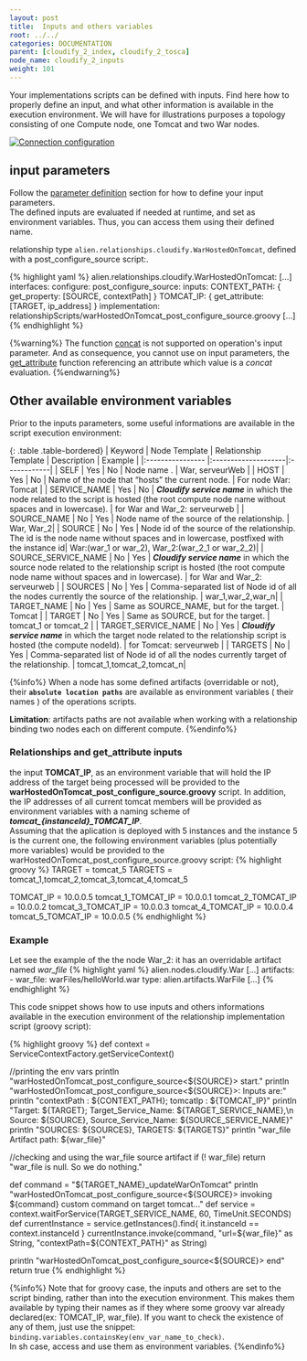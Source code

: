 ```yaml
---
layout: post
title:  Inputs and others variables
root: ../../
categories: DOCUMENTATION
parent: [cloudify_2_index, cloudify_2_tosca]
node_name: cloudify_2_inputs
weight: 101
---
```


Your implementations scripts can be defined with inputs. Find here how to properly define an input, and what other information is available in the execution environment.
We will have for illustrations purposes a topology consisting of one Compute node, one Tomcat and two War nodes.  

[![Connection configuration][tomcat_war_topology_img]][tomcat_war_topology_img]

## input parameters ##
Follow the [parameter definition](#documentation/devops_guide/tosca_grammar/parameter_definition.html) section for how to define your input parameters.  
The defined inputs are evaluated if needed at runtime, and set as environment variables. Thus, you can access them using their defined name.  

relationship type `alien.relationships.cloudify.WarHostedOnTomcat`, defined with a post_configure_source script:.

{% highlight yaml %}
alien.relationships.cloudify.WarHostedOnTomcat:
  [...]
  interfaces:
    configure:
        post_configure_source:
          inputs:
            CONTEXT_PATH: { get_property: [SOURCE, contextPath] }
            TOMCAT_IP: { get_attribute: [TARGET, ip_address] }
          implementation: relationshipScripts/warHostedOnTomcat_post_configure_source.groovy
  [...]
{% endhighlight %}

{%warning%}
  The function [concat](#/documentation/1.0.0/devops_guide/tosca_grammar/concat_definition.html  "concat definition") is not supported on operation's input parameter. And as consequence, you cannot use on input parameters, the [get_attribute](#/documentation/1.0.0/devops_guide/tosca_grammar/get_attribute_definition.html  "get_attribute definition") function referencing an attribute which value is a *concat* evaluation.
{%endwarning%}

## Other available environment variables   ##
Prior to the inputs parameters, some useful informations are available in the script execution environment:

{: .table .table-bordered}
| Keyword               | Node Template | Relationship Template | Description | Example |
|:----------------      |:--------------------|:------------|
| SELF                  | Yes | No  | Node name . | War, serveurWeb |
| HOST                  | Yes | No  | Name of the node that “hosts” the current node. | For node War: Tomcat |
| SERVICE_NAME          | Yes | No  | ***Cloudify service name*** in which the node related to the script is hosted (the root compute node name without spaces and in lowercase). | for War and War_2: serveurweb |
| SOURCE_NAME           | No  | Yes | Node name of the source of the relationship. | War, War_2|
| SOURCE                | No  | Yes | Node id of the source of the relationship. The id is the node name without spaces and in lowercase, postfixed with the instance id| War:(war_1 or war_2), War_2:(war_2_1 or war_2_2)|
| SOURCE_SERVICE_NAME   | No  | Yes | ***Cloudify service name*** in which the source node related to the relationship script is hosted (the root compute node name without spaces and in lowercase). | for War and War_2: serveurweb |
| SOURCES               | No  | Yes | Comma-separated list of Node id of all the nodes currently the source of the relationship. | war_1,war_2,war_n|
| TARGET_NAME           | No  | Yes | Same as SOURCE_NAME, but for the target. | Tomcat |
| TARGET                | No  | Yes | Same as SOURCE, but for the target. | tomcat_1 or tomcat_2 |
| TARGET_SERVICE_NAME   | No  | Yes | ***Cloudify service name*** in which the target node related to the relationship script is hosted (the compute nodeId). | for Tomcat: serveurweb |
| TARGETS               | No  | Yes | Comma-separated list of Node id of all the nodes currently target of the relationship. | tomcat_1,tomcat_2,tomcat_n|

{%info%}
When a node has some defined artifacts (overridable or not), their **`absolute location paths`** are available as environment variables ( their names ) of the operations scripts.  

**Limitation**: artifacts paths are not available when working with a relationship binding two nodes each on different compute.
{%endinfo%}

### Relationships and get_attribute inputs ###
the input **TOMCAT_IP**, as an environment variable that will hold the IP address of the target being processed will be provided to the  **warHostedOnTomcat_post_configure_source.groovy** script. In addition, the IP addresses of all current
tomcat members will be provided as environment variables with a naming scheme of ***tomcat_{instanceId}_TOMCAT_IP***.  
Assuming that the aplication is deployed with 5 instances and the instance 5 is the current one, the following environment variables (plus potentially more
 variables) would be provided to the warHostedOnTomcat_post_configure_source.groovy script:
{% highlight groovy %}
TARGET = tomcat_5
TARGETS = tomcat_1,tomcat_2,tomcat_3,tomcat_4,tomcat_5

TOMCAT_IP = 10.0.0.5
tomcat_1_TOMCAT_IP = 10.0.0.1
tomcat_2_TOMCAT_IP = 10.0.0.2
tomcat_3_TOMCAT_IP = 10.0.0.3
tomcat_4_TOMCAT_IP = 10.0.0.4
tomcat_5_TOMCAT_IP = 10.0.0.5
{% endhighlight %}

### Example ###
Let see the example of the the node War_2: it has an overridable artifact named *war_file*
{% highlight yaml %}
alien.nodes.cloudify.War
  [...]
  artifacts:
    - war_file: warFiles/helloWorld.war
      type: alien.artifacts.WarFile
  [...]
{% endhighlight %}



This code snippet shows how to use inputs and others informations available in the execution environment of the relationship implementation script (groovy script):

{% highlight groovy %}
def context = ServiceContextFactory.getServiceContext()

//printing the env vars
println "warHostedOnTomcat_post_configure_source<${SOURCE}> start."
println "warHostedOnTomcat_post_configure_source<${SOURCE}>: Inputs are:"
println "contextPath : ${CONTEXT_PATH}; tomcatIp : ${TOMCAT_IP}"
println "Target: ${TARGET}; Target_Service_Name: ${TARGET_SERVICE_NAME},\n Source: ${SOURCE}, Source_Service_Name: ${SOURCE_SERVICE_NAME}"
println "SOURCES: ${SOURCES}, TARGETS: ${TARGETS}"
println "war_file Artifact path: ${war_file}"

//checking and using the war_file source artifact
if (! war_file) return "war_file is null. So we do nothing."

def command = "${TARGET_NAME}_updateWarOnTomcat"
println "warHostedOnTomcat_post_configure_source<${SOURCE}> invoking ${command} custom command on target tomcat..."
def service = context.waitForService(TARGET_SERVICE_NAME, 60, TimeUnit.SECONDS)
def currentInstance = service.getInstances().find{ it.instanceId == context.instanceId }
currentInstance.invoke(command, "url=${war_file}" as String, "contextPath=${CONTEXT_PATH}" as String)

println "warHostedOnTomcat_post_configure_source<${SOURCE}> end"
return true
{% endhighlight %}

{%info%}
Note that for groovy case, the inputs and others are set to the script binding, rather than into the execution environment. This makes them available by typing their names as if they where some groovy var already declared(ex: TOMCAT_IP, war_file).
If you want to check the existence of any of them, just use the snippet: `binding.variables.containsKey(env_var_name_to_check)`.  
In sh case, access and use them as environment variables.
{%endinfo%}


[tomcat_war_topology_img]: ../../images/cloudify2_driver/tomcat_war_topology.png  "Tomcat-war topology"
